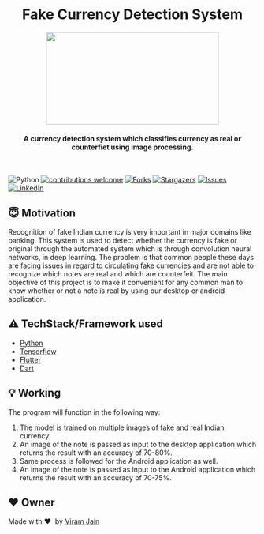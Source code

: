 <h1 align="center">Fake Currency Detection System</h1>

<div align= "center"><img src="https://images.thequint.com/thequint%2F2016-11%2F71274674-012f-4a31-b1c8-a3ca4cbf4387%2Fnew-500-note-currency.jpg?rect=0%2C0%2C1400%2C788" width="350" height="187"/>
  <h4>A currency detection system which classifies currency as real or counterfiet using image processing.</h4>
</div>

<br>

![Python](https://img.shields.io/badge/python-v3.6+-blue.svg)
[![contributions welcome](https://img.shields.io/badge/contributions-welcome-brightgreen.svg?style=flat)](https://github.com/viram-jain/FakeCurrencyDetectionSystem/issues)
[![Forks](https://img.shields.io/github/forks/viram-jain/FakeCurrencyDetectionSystem.svg?logo=github)](https://github.com/viram-jain/FakeCurrencyDetectionSystem/network/members)
[![Stargazers](https://img.shields.io/github/stars/viram-jain/FakeCurrencyDetectionSystem.svg?logo=github)](https://github.com/viram-jain/FakeCurrencyDetectionSystem/stargazers)
[![Issues](https://img.shields.io/github/issues/viram-jain/FakeCurrencyDetectionSystem.svg?logo=github)](https://github.com/viram-jain/FakeCurrencyDetectionSystem/issues)
[![LinkedIn](https://img.shields.io/badge/-LinkedIn-black.svg?style=flat-square&logo=linkedin&colorB=555)](https://linkedin.com/in/viram-jain-43450018b)

## :innocent: Motivation
Recognition of fake Indian currency is very important in major domains like banking. This system is used to detect whether the currency is fake or original through the automated system which is through convolution neural networks, in deep learning. The problem is that common people these days are facing issues in regard to circulating fake currencies and are not able to recognize which notes are real and which are counterfeit. The main objective of this project is to make it convenient for any common man to know whether or not a note is real by using our desktop or android application.

## :warning: TechStack/Framework used

- [Python](https://www.python.org/)
- [Tensorflow](https://www.tensorflow.org/)
- [Flutter](https://flutter.dev/)
- [Dart](https://dart.dev/)

## :bulb: Working

The program will function in the following way:
1. The model is trained on multiple images of fake and real Indian currency.
2. An image of the note is passed as input to the desktop application which returns the result with an accuracy of 70-80%.
3. Same process is followed for the Android application as well.
4. An image of the note is passed as input to the Android application which returns the result with an accuracy of 70-75%.

## :heart: Owner
Made with :heart:&nbsp;  by [Viram Jain](https://github.com/viram-jain)
